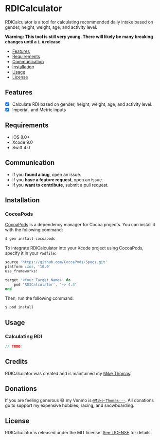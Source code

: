 # RDICalculator

RDICalculator is a tool for calculating recommended daily intake based on gender, height, weight, age, and activity level.

**Warning: This tool is still very young. There will likely be many breaking changes until a `1.0` release**

- [Features](#features)
- [Requirements](#requirements)
- [Communication](#communication)
- [Installation](#installation)
- [Usage](#usage)
- [License](#license)

## Features

- [x] Calculate RDI based on gender, height, weight, age, and activity level.
- [x] Imperial, and Metric inputs

## Requirements

- iOS 8.0+
- Xcode 9.0
- Swift 4.0

## Communication

- If you **found a bug**, open an issue.
- If you **have a feature request**, open an issue.
- If you **want to contribute**, submit a pull request.

## Installation

### CocoaPods

[CocoaPods](http://cocoapods.org) is a dependency manager for Cocoa projects. You can install it with the following command:

```bash
$ gem install cocoapods
```

To integrate RDICalculator into your Xcode project using CocoaPods, specify it in your `Podfile`:

```ruby
source 'https://github.com/CocoaPods/Specs.git'
platform :ios, '10.0'
use_frameworks!

target '<Your Target Name>' do
    pod 'RDICalculator', '~> 4.4'
end
```

Then, run the following command:

```bash
$ pod install
```

## Usage

### Calculating RDI

```swift
// TODO:
```

## Credits

RDICalculator was created and is maintained my [Mike Thomas](https://twitter.com/soxfanmiket).

## Donations

If you are feeling generous 😅 my Venmo is [`@Mike-Thomas---`](https://venmo.com/Mike-Thomas---). All donations go to support my expensive hobbies; racing, and snowboarding.

## License

RDICalculator is released under the MIT license. [See LICENSE](https://github.com/MikeThomas1/RDICalculator/blob/master/LICENSE) for details.
